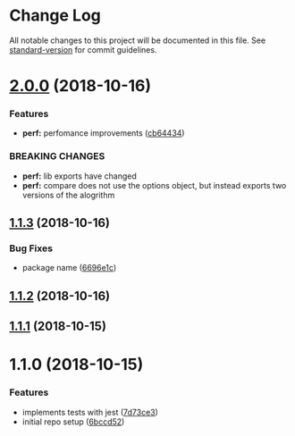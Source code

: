 # Change Log

All notable changes to this project will be documented in this file. See [standard-version](https://github.com/conventional-changelog/standard-version) for commit guidelines.

<a name="2.0.0"></a>
# [2.0.0](https://github.com/pictalk/levenshtein.js/compare/v1.1.3...v2.0.0) (2018-10-16)


### Features

* **perf:** perfomance improvements ([cb64434](https://github.com/pictalk/levenshtein.js/commit/cb64434))


### BREAKING CHANGES

* **perf:** lib exports have changed
* **perf:** compare does not use the options object, but instead exports two versions of the alogrithm



<a name="1.1.3"></a>
## [1.1.3](https://github.com/pictalk/levenshtein.js/compare/v1.1.2...v1.1.3) (2018-10-16)


### Bug Fixes

* package name ([6696e1c](https://github.com/pictalk/levenshtein.js/commit/6696e1c))



<a name="1.1.2"></a>
## [1.1.2](https://github.com/pictalk/levenshtein.js/compare/v1.1.1...v1.1.2) (2018-10-16)



<a name="1.1.1"></a>
## [1.1.1](https://github.com/pictalk/levenshtein.js/compare/v1.1.0...v1.1.1) (2018-10-15)



<a name="1.1.0"></a>
# 1.1.0 (2018-10-15)


### Features

* implements tests with jest ([7d73ce3](https://github.com/pictalk/levenshtein.js/commit/7d73ce3))
* initial repo setup ([6bccd52](https://github.com/pictalk/levenshtein.js/commit/6bccd52))
